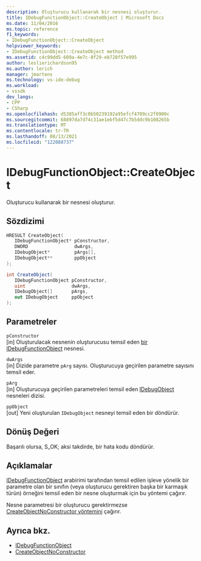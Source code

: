 ```yaml
---
description: Oluşturucu kullanarak bir nesnesi oluşturur.
title: IDebugFunctionObject::CreateObject | Microsoft Docs
ms.date: 11/04/2016
ms.topic: reference
f1_keywords:
- IDebugFunctionObject::CreateObject
helpviewer_keywords:
- IDebugFunctionObject::CreateObject method
ms.assetid: c4c99dd5-609a-4e7c-8f29-eb728f57e995
author: leslierichardson95
ms.author: lerich
manager: jmartens
ms.technology: vs-ide-debug
ms.workload:
- vssdk
dev_langs:
- CPP
- CSharp
ms.openlocfilehash: d5385aff3c0b50239192a95efcf4789cc2f0900c
ms.sourcegitcommit: 68897da7d74c31ae1ebf5d47c7b5ddc9b108265b
ms.translationtype: MT
ms.contentlocale: tr-TR
ms.lasthandoff: 08/13/2021
ms.locfileid: "122088737"
---
```

# <a name="idebugfunctionobjectcreateobject"></a>IDebugFunctionObject::CreateObject
Oluşturucu kullanarak bir nesnesi oluşturur.

## <a name="syntax"></a>Sözdizimi

```cpp
HRESULT CreateObject( 
   IDebugFunctionObject* pConstructor,
   DWORD                 dwArgs,
   IDebugObject*         pArgs[],
   IDebugObject**        ppObject
);
```

```csharp
int CreateObject(
   IDebugFunctionObject pConstructor,
   uint                 dwArgs,
   IDebugObject[]       pArgs,
   out IDebugObject     ppObject
);
```

## <a name="parameters"></a>Parametreler
`pConstructor`\
[in] Oluşturulacak nesnenin oluşturucusu temsil eden [bir IDebugFunctionObject](../../../extensibility/debugger/reference/idebugfunctionobject.md) nesnesi.

`dwArgs`\
[in] Dizide parametre `pArg` sayısı. Oluşturucuya geçirilen parametre sayısını temsil eder.

`pArg`\
[in] Oluşturucuya geçirilen parametreleri temsil eden [IDebugObject](../../../extensibility/debugger/reference/idebugobject.md) nesneleri dizisi.

`ppObject`\
[out] Yeni oluşturulan `IDebugObject` nesneyi temsil eden bir döndürür.

## <a name="return-value"></a>Dönüş Değeri
 Başarılı olursa, S_OK; aksi takdirde, bir hata kodu döndürür.

## <a name="remarks"></a>Açıklamalar
 [IDebugFunctionObject](../../../extensibility/debugger/reference/idebugfunctionobject.md) arabirimi tarafından temsil edilen işleve yönelik bir parametre olan bir sınıfın (veya oluşturucu gerektiren başka bir karmaşık türün) örneğini temsil eden bir nesne oluşturmak için bu yöntemi çağırır.

 Nesne parametresi bir oluşturucu gerektirmezse [CreateObjectNoConstructor yöntemini](../../../extensibility/debugger/reference/idebugfunctionobject-createobjectnoconstructor.md) çağırır.

## <a name="see-also"></a>Ayrıca bkz.
- [IDebugFunctionObject](../../../extensibility/debugger/reference/idebugfunctionobject.md)
- [CreateObjectNoConstructor](../../../extensibility/debugger/reference/idebugfunctionobject-createobjectnoconstructor.md)
